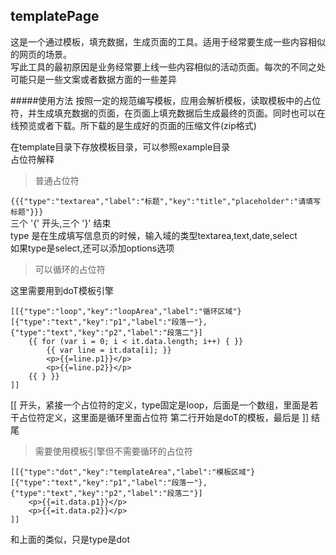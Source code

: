 ## templatePage

这是一个通过模板，填充数据，生成页面的工具。适用于经常要生成一些内容相似的网页的场景。  
写此工具的最初原因是业务经常要上线一些内容相似的活动页面。每次的不同之处可能只是一些文案或者数据方面的一些差异

#####使用方法
按照一定的规范编写模板，应用会解析模板，读取模板中的占位符，并生成填充数据的页面，在页面上填充数据后生成最终的页面。同时也可以在线预览或者下载。所下载的是生成好的页面的压缩文件(zip格式)

在template目录下存放模板目录，可以参照example目录  
占位符解释  
> 普通占位符

`{{{"type":"textarea","label":"标题","key":"title","placeholder":"请填写标题"}}}`  
三个 '{' 开头,三个 '}' 结束  
type 是在生成填写信息页的时候，输入域的类型textarea,text,date,select  
如果type是select,还可以添加options选项

>可以循环的占位符  

这里需要用到doT模板引擎
```
[[{"type":"loop","key":"loopArea","label":"循环区域"}[{"type":"text","key":"p1","label":"段落一"},{"type":"text","key":"p2","label":"段落二"}]
    {{ for (var i = 0; i < it.data.length; i++) { }}
        {{ var line = it.data[i]; }}
        <p>{{=line.p1}}</p>
        <p>{{=line.p2}}</p>
    {{ } }}
]]
```
[[ 开头，紧接一个占位符的定义，type固定是loop，后面是一个数组，里面是若干占位符定义，这里面是循环里面占位符
第二行开始是doT的模板，最后是 ]] 结尾

> 需要使用模板引擎但不需要循环的占位符

```
[[{"type":"dot","key":"templateArea","label":"模板区域"}[{"type":"text","key":"p1","label":"段落一"},{"type":"text","key":"p2","label":"段落二"}]
    <p>{{=it.data.p1}}</p>
    <p>{{=it.data.p2}}</p>
]]
```
和上面的类似，只是type是dot

